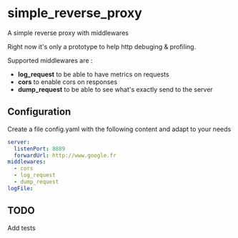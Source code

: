 # simple_reverse_proxy

A simple reverse proxy with middlewares

Right now it's only a prototype to help http debuging & profiling.

Supported middlewares are : 
- **log_request** to be able to have metrics on requests
- **cors** to enable cors on responses
- **dump_request** to be able to see what's exactly send to the server

## Configuration

Create a file config.yaml with the following content and adapt to your needs 

```yaml
server:
  listenPort: 8889
  forwardUrl: http://www.google.fr
middlewares:
  - cors
  - log_request
  - dump_request
logFile: 
```

## TODO

Add tests